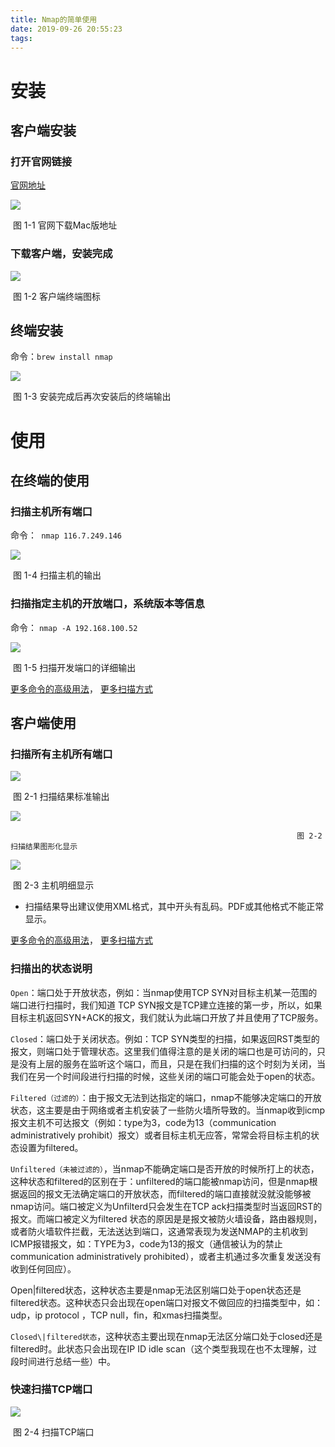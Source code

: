 ```yaml
---
title: Nmap的简单使用
date: 2019-09-26 20:55:23
tags: 
---
```




# 安装

## 客户端安装

### 打开官网链接

<!-- more -->

[官网地址](https://nmap.org/download.html)

![](https://raw.githubusercontent.com/Xiahaiquan/BlogGraphBed/master/HowToUseTheNmap/1-1.png)

​																		图 1-1 官网下载Mac版地址

### 下载客户端，安装完成

![](https://raw.githubusercontent.com/Xiahaiquan/BlogGraphBed/master/HowToUseTheNmap/1-2.png)

​																			图 1-2 客户端终端图标

## 终端安装

命令：`brew install nmap`

![](https://raw.githubusercontent.com/Xiahaiquan/BlogGraphBed/master/HowToUseTheNmap/1-3.png)

​																图 1-3 安装完成后再次安装后的终端输出

#  使用

## 在终端的使用 

### 扫描主机所有端口 

命令：` nmap 116.7.249.146`

![](https://raw.githubusercontent.com/Xiahaiquan/BlogGraphBed/master/HowToUseTheNmap/1-4.png)

​																			图 1-4 扫描主机的输出

### 扫描指定主机的开放端口，系统版本等信息

命令： `nmap -A 192.168.100.52`

![](https://raw.githubusercontent.com/Xiahaiquan/BlogGraphBed/master/HowToUseTheNmap/1-5.png)

​																图 1-5 扫描开发端口的详细输出

[更多命令的高级用法](https://www.cnblogs.com/nmap/p/6232969.html)， [更多扫描方式](https://www.cnblogs.com/c4isr/archive/2012/12/07/2807491.html)

## 客户端使用

### 扫描所有主机所有端口 

![](https://raw.githubusercontent.com/Xiahaiquan/BlogGraphBed/master/HowToUseTheNmap/1-6.png)

​																	图 2-1 扫描结果标准输出

![](https://raw.githubusercontent.com/Xiahaiquan/BlogGraphBed/master/HowToUseTheNmap/1-7.png)

 																	图 2-2 扫描结果图形化显示

![](https://raw.githubusercontent.com/Xiahaiquan/BlogGraphBed/master/HowToUseTheNmap/1-8.png)

​																		图 2-3 主机明细显示

- 扫描结果导出建议使用XML格式，其中开头有乱码。PDF或其他格式不能正常显示。

[更多命令的高级用法](https://www.cnblogs.com/nmap/p/6232969.html)， [更多扫描方式](https://www.cnblogs.com/c4isr/archive/2012/12/07/2807491.html)

### 扫描出的状态说明

`Open`：端口处于开放状态，例如：当nmap使用TCP SYN对目标主机某一范围的端口进行扫描时，我们知道 TCP SYN报文是TCP建立连接的第一步，所以，如果目标主机返回SYN+ACK的报文，我们就认为此端口开放了并且使用了TCP服务。

`Closed`：端口处于关闭状态。例如：TCP SYN类型的扫描，如果返回RST类型的报文，则端口处于管理状态。这里我们值得注意的是关闭的端口也是可访问的，只是没有上层的服务在监听这个端口，而且，只是在我们扫描的这个时刻为关闭，当我们在另一个时间段进行扫描的时候，这些关闭的端口可能会处于open的状态。

`Filtered（过滤的）`：由于报文无法到达指定的端口，nmap不能够决定端口的开放状态，这主要是由于网络或者主机安装了一些防火墙所导致的。当nmap收到icmp报文主机不可达报文（例如：type为3，code为13（communication administratively prohibit）报文）或者目标主机无应答，常常会将目标主机的状态设置为filtered。

`Unfiltered（未被过滤的）`，当nmap不能确定端口是否开放的时候所打上的状态，这种状态和filtered的区别在于：unfiltered的端口能被nmap访问，但是nmap根据返回的报文无法确定端口的开放状态，而filtered的端口直接就没就没能够被nmap访问。端口被定义为Unfilterd只会发生在TCP ack扫描类型时当返回RST的报文。而端口被定义为filtered 状态的原因是是报文被防火墙设备，路由器规则，或者防火墙软件拦截，无法送达到端口，这通常表现为发送NMAP的主机收到ICMP报错报文，如：TYPE为3，code为13的报文（通信被认为的禁止 communication administratively prohibited），或者主机通过多次重复发送没有收到任何回应）。

Open\|filtered状态，这种状态主要是nmap无法区别端口处于open状态还是filtered状态。这种状态只会出现在open端口对报文不做回应的扫描类型中，如：udp，ip protocol ，TCP null，fin，和xmas扫描类型。

`Closed\|filtered状态`，这种状态主要出现在nmap无法区分端口处于closed还是filtered时。此状态只会出现在IP ID idle scan（这个类型我现在也不太理解，过段时间进行总结一些）中。

### 快速扫描TCP端口 

![](https://raw.githubusercontent.com/Xiahaiquan/BlogGraphBed/master/HowToUseTheNmap/1-9.png)

​																							图 2-4 扫描TCP端口